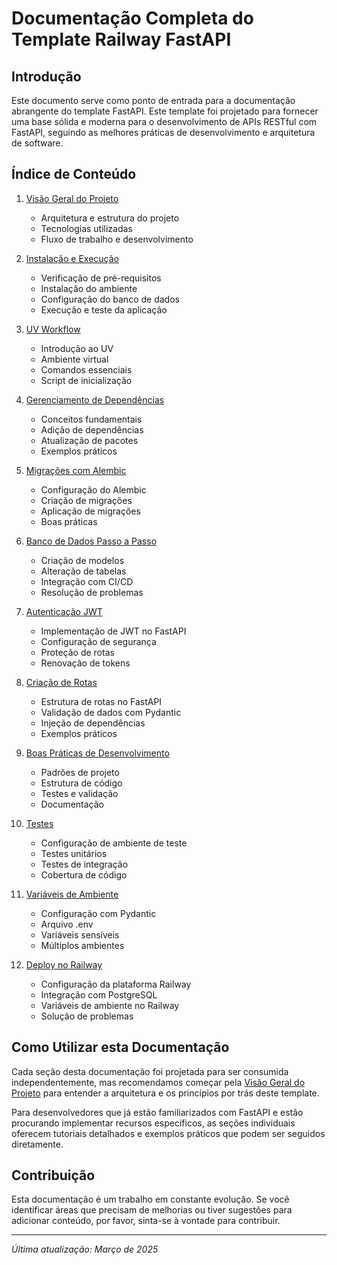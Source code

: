 # Documentação Completa do Template Railway FastAPI

## Introdução

Este documento serve como ponto de entrada para a documentação abrangente do template FastAPI. Este template foi projetado para fornecer uma base sólida e moderna para o desenvolvimento de APIs RESTful com FastAPI, seguindo as melhores práticas de desenvolvimento e arquitetura de software.

## Índice de Conteúdo

1. [Visão Geral do Projeto](./visao_geral.md)
   - Arquitetura e estrutura do projeto
   - Tecnologias utilizadas
   - Fluxo de trabalho e desenvolvimento

2. [Instalação e Execução](./instalacao_execucao.md)
   - Verificação de pré-requisitos
   - Instalação do ambiente
   - Configuração do banco de dados
   - Execução e teste da aplicação

3. [UV Workflow](./uv_workflow.md)
   - Introdução ao UV
   - Ambiente virtual
   - Comandos essenciais
   - Script de inicialização

4. [Gerenciamento de Dependências](./gerenciamento_dependencias.md)
   - Conceitos fundamentais
   - Adição de dependências
   - Atualização de pacotes
   - Exemplos práticos

5. [Migrações com Alembic](./alembic_migracao.md)
   - Configuração do Alembic
   - Criação de migrações
   - Aplicação de migrações
   - Boas práticas

6. [Banco de Dados Passo a Passo](./banco_de_dados_passo_a_passo.md)
   - Criação de modelos
   - Alteração de tabelas
   - Integração com CI/CD
   - Resolução de problemas

7. [Autenticação JWT](./autenticacao_jwt.md)
   - Implementação de JWT no FastAPI
   - Configuração de segurança
   - Proteção de rotas
   - Renovação de tokens

8. [Criação de Rotas](./criacao_rotas.md)
   - Estrutura de rotas no FastAPI
   - Validação de dados com Pydantic
   - Injeção de dependências
   - Exemplos práticos

9. [Boas Práticas de Desenvolvimento](./boas_praticas.md)
   - Padrões de projeto
   - Estrutura de código
   - Testes e validação
   - Documentação

10. [Testes](./testes.md)
    - Configuração de ambiente de teste
    - Testes unitários
    - Testes de integração
    - Cobertura de código

11. [Variáveis de Ambiente](./variaveis_ambiente.md)
    - Configuração com Pydantic
    - Arquivo .env
    - Variáveis sensíveis
    - Múltiplos ambientes

12. [Deploy no Railway](./deploy_railway.md)
    - Configuração da plataforma Railway
    - Integração com PostgreSQL
    - Variáveis de ambiente no Railway
    - Solução de problemas

## Como Utilizar esta Documentação

Cada seção desta documentação foi projetada para ser consumida independentemente, mas recomendamos começar pela [Visão Geral do Projeto](./visao_geral.md) para entender a arquitetura e os princípios por trás deste template.

Para desenvolvedores que já estão familiarizados com FastAPI e estão procurando implementar recursos específicos, as seções individuais oferecem tutoriais detalhados e exemplos práticos que podem ser seguidos diretamente.

## Contribuição

Esta documentação é um trabalho em constante evolução. Se você identificar áreas que precisam de melhorias ou tiver sugestões para adicionar conteúdo, por favor, sinta-se à vontade para contribuir.

---

*Última atualização: Março de 2025*
